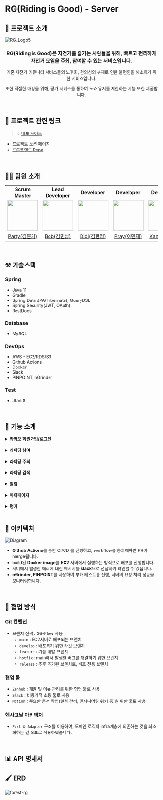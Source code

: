 # RG(Riding is Good) - Server
## 📝 프로젝트 소개
![RG_Logo5](https://user-images.githubusercontent.com/72663337/184543063-36de836d-b3a4-4772-b846-139d13a52677.png)

<div align='center'>
  <h3> RG(Riding is Good)은 자전거를 즐기는 사람들을 위해, 
    빠르고 편리하게 자전거 모임을 주최, 참여할 수 있는 서비스입니다. </h3>
  <p>기존 자전거 커뮤니티 서비스들의 노후화, 편의성의 부재로 인한 불편함을 해소하기 위한 서비스입니다.</p>
  <p> 또한 적절한 매칭을 위해, 평가 서비스를 통하여 노쇼 유저를 제한하는 기능 또한 제공합니다.</p>
</div>
  
<br>

## 🔗 프로젝트 관련 링크
> 💡 [배포 사이트](https://cool-dusk-ced14a.netlify.app/)
- [프로젝트 노션 페이지](https://backend-devcourse.notion.site/05-Forest-2164c428cb744e27befa34a395de1769)
- [프론트엔드 Repo](https://github.com/prgrms-web-devcourse/Team-Forest-RG-FE)

<br>

## 🧑‍💻 팀원 소개

<table>
  <tr>
    <td align="center"><b>Scrum Master</b></td>
    <td align="center"><b>Lead Developer</b></td>
    <td align="center"><b>Developer</b></td>
    <td align="center"><b>Developer</b></td>
    <td align="center"><b>Developer</b></td>
  </tr>
  <tr>
    <td>
        <a href="https://github.com/HunkiKim">
            <img src="https://avatars.githubusercontent.com/u/66348135?v=4" width="100px" />
        </a>
    </td>
    <td>
        <a href="https://github.com/epicblues">
            <img src="https://avatars.githubusercontent.com/u/19306609?v=4" width="100px" />
        </a>
    </td>
    <td>
        <a href="https://github.com/kkj0419">
            <img src="https://avatars.githubusercontent.com/u/72663337?v=4" width="100px" />
        </a>
    </td>
    <td>
        <a href="https://github.com/blessing333">
            <img src="https://avatars.githubusercontent.com/u/65841596?v=4" width="100px" />
        </a>
    </td>
    <td>
        <a href="https://github.com/res-cogitans">
            <img src="https://avatars.githubusercontent.com/u/54278885?v=4" width="100px" />
        </a>
    </td>
  </tr>

  <tr> 
    <td align="center"><a href="https://github.com/HunkiKim">Party(김훈기)</a></td>
    <td align="center"><a href="https://github.com/epicblues">Bob(김민성)</a></td>
    <td align="center"><a href="https://github.com/kkj0419">Didi(김현정)</a></td>
    <td align="center"><a href="https://github.com/blessing333">Pray(이민재)</a></td>
    <td align="center"><a href="https://github.com/res-cogitans">Kant(이한빈)</a></td>
  </tr>

</table>
<br>

## ⚒ 기술스택

### Spring
- Java 11
- Gradle
- Spring Data JPA(Hibernate), QueryDSL
- Spring Security(JWT, OAuth)
- RestDocs

### Database
- MySQL

### DevOps
- AWS - EC2/RDS/S3
- Github Actions
- Docker
- Slack
- PINPOINT, nGrinder

### Test
- JUnit5

<br>

## 💌 기능 소개

<details>
    <summary><b>카카오 회원가입/로그인</b></summary>
  
- 카카오 간편 회원가입을 통하여 서비스에 가입하고, 로그인할 수 있음
</details>

<br>

<details>
    <summary><b>라이딩 참여</b></summary>
  
- 모집 중인 라이딩에 참여 신청을 할 수 있음
</details>

<br>

<details>
    <summary><b>라이딩 주최</b></summary>
  
- 지정된 양식에 따라 라이딩 모집 게시글을 편리하게 작성할 수 있음
</details>

<br>

<details>
    <summary><b>라이딩 검색</b></summary>

- 자전거 종류, 모집 상태, 레벨, 지역에 따른 라이딩 모집 게시글을 검색할 수 있음
</details>

<br>

<details>
    <summary><b>알림</b></summary>
  
- 주최했던 라이딩에 대하여, 다른 사용자가 신청-취소하면 그에 대한 알림을 받을 수 있음
</details>

<br>

<details>
    <summary><b>마이페이지</b></summary>
  
- 참여한, 참여했던 라이딩 정보와, 내가 주최했던 라이딩 게시글 정보들을 볼 수 있음
- 회원 정보를 수정할 수 있음
</details>

<br>

<details>
    <summary><b>평가</b></summary>
  
- 참여했던 라이딩에 대하여, 참여자들을 평가할 수 있음
- 라이딩을 주최한 라이딩 리더는, 멤버들의 노쇼 여부를 체크하여 해당 멤버에게 제약을 줄 수 있음
</details>

<br>


## 💬 아키텍처
![Diagram](https://user-images.githubusercontent.com/72663337/184575992-d8879461-4872-429e-813a-264f6ac024d5.png)
- **Github Actions**를 통한 CI/CD 를 진행하고, workflow를 통과해야만 PR이 merge됩니다. 
- build된 **Docker image**를 **EC2** 서버에서 실행하는 방식으로 배포를 진행합니다.
- 서버에서 발생한 에러에 대한 메시지를 **slack**으로 전달하여 확인할 수 있습니다.
- **nGrinder**, **PINPOINT**를 사용하여 부하 테스트를 진행, 서버의 요청 처리 성능을 모니터링합니다.

<br>

## 🙌 협업 방식

### Git 컨벤션

- 브랜치 전략 : Git-Flow 사용
  - `main` : EC2서버로 배포되는 브랜치
  - `develop` : 배포되기 위한 타깃 브랜치
  - `feature` : 기능 개발 브랜치
  - `hotfix` : main에서 발생한 버그를 해결하기 위한 브랜치
  - `release` : 추후 추가된 브랜치로, 배포 전용 브랜치 

### 협업 툴

- `Zenhub` : 개발 및 이슈 관리를 위한 협업 툴로 사용
- `Slack` : 비동기적 소통 툴로 사용
- `Notion` : 주요한 문서 작업(일정 관리, 엔지니어링 위키 등)을 위한 툴로 사용

### 헥사고날 아키텍처

- `Port & Adapter` 구조를 이용하여, 도메인 로직이 infra계층에 의존하는 것을 최소화하는 걸 목표로 적용하였습니다.

<br>

## 📊 API 명세서


## 🖌 ERD

![forest-rg](https://user-images.githubusercontent.com/72663337/184542888-b0c0c238-5b6a-41bd-8c41-6e4015be2da7.png)
